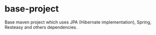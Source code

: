 base-project
============

Base maven project which uses JPA (Hibernate implementation), Spring, Resteasy and others dependencies.
